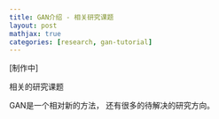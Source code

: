 ```yaml
---
title: GAN介绍 - 相关研究课题
layout: post
mathjax: true
categories: [research, gan-tutorial]
---
```


[制作中]

相关的研究课题

GAN是一个相对新的方法， 还有很多的待解决的研究方向。
